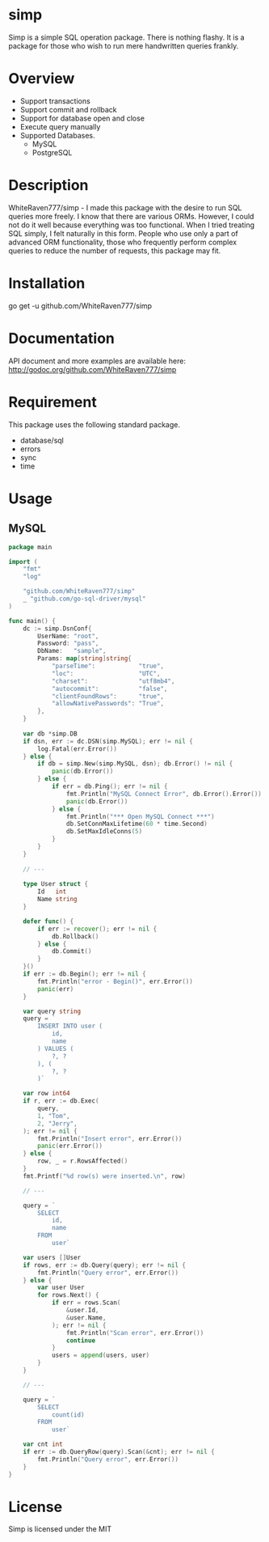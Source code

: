 # simp
Simp is a simple SQL operation package.
There is nothing flashy.
It is a package for those who wish to run mere handwritten queries frankly.

# Overview
* Support transactions
* Support commit and rollback
* Support for database open and close
* Execute query manually
* Supported Databases.
    * MySQL
    * PostgreSQL

# Description
WhiteRaven777/simp - I made this package with the desire to run SQL queries more freely.
I know that there are various ORMs.
However, I could not do it well because everything was too functional.
When I tried treating SQL simply, I felt naturally in this form.
People who use only a part of advanced ORM functionality, those who frequently perform complex queries to reduce the number of requests, this package may fit.

# Installation
go get -u github.com/WhiteRaven777/simp

# Documentation
API document and more examples are available here:
http://godoc.org/github.com/WhiteRaven777/simp

# Requirement
This package uses the following standard package.
* database/sql
* errors
* sync
* time

# Usage
## MySQL
```go
package main

import (
	"fmt"
	"log"

	"github.com/WhiteRaven777/simp"
	_ "github.com/go-sql-driver/mysql"
)

func main() {
	dc := simp.DsnConf{
		UserName: "root",
		Password: "pass",
		DbName:   "sample",
		Params: map[string]string{
			"parseTime":            "true",
			"loc":                  "UTC",
			"charset":              "utf8mb4",
			"autocommit":           "false",
			"clientFoundRows":      "true",
			"allowNativePasswords": "True",
		},
	}
	
	var db *simp.DB
	if dsn, err := dc.DSN(simp.MySQL); err != nil {
		log.Fatal(err.Error())
	} else {
		if db = simp.New(simp.MySQL, dsn); db.Error() != nil {
			panic(db.Error())
		} else {
			if err = db.Ping(); err != nil {
				fmt.Println("MySQL Connect Error", db.Error().Error())
				panic(db.Error())
			} else {
				fmt.Println("*** Open MySQL Connect ***")
				db.SetConnMaxLifetime(60 * time.Second)
				db.SetMaxIdleConns(5)
			}
		}
	}
	
	// ---
	
	type User struct {
		Id   int
		Name string
	}

	defer func() {
		if err := recover(); err != nil {
			db.Rollback()
		} else {
			db.Commit()
		}
	}()
	if err := db.Begin(); err != nil {
		fmt.Println("error - Begin()", err.Error())
		panic(err)
	}

	var query string
	query = `
		INSERT INTO user (
			id,
			name
		) VALUES (
			?, ?
		), (
			?, ?
		)`

	var row int64
	if r, err := db.Exec(
		query,
		1, "Tom",
		2, "Jerry",
	); err != nil {
		fmt.Println("Insert error", err.Error())
		panic(err.Error())
	} else {
		row, _ = r.RowsAffected()
	}
	fmt.Printf("%d row(s) were inserted.\n", row)

	// ---

	query = `
		SELECT
			id,
			name
		FROM
			user`

	var users []User
	if rows, err := db.Query(query); err != nil {
		fmt.Println("Query error", err.Error())
	} else {
		var user User
		for rows.Next() {
			if err = rows.Scan(
				&user.Id,
				&user.Name,
			); err != nil {
				fmt.Println("Scan error", err.Error())
				continue
			}
			users = append(users, user)
		}
	}

	// ---

	query = `
		SELECT
			count(id)
		FROM
			user`

	var cnt int
	if err := db.QueryRow(query).Scan(&cnt); err != nil {
		fmt.Println("Query error", err.Error())
	}
}
```

# License
Simp is licensed under the MIT
